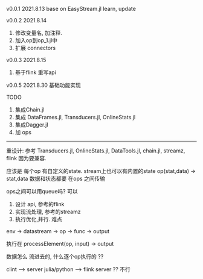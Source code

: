 v0.0.1   2021.8.13
base on EasyStream.jl 
learn, update 

v0.0.2 2021.8.14
1. 修改变量名, 加注释. 
2. 加入op到op_1.jl中
3. 扩展 connectors

v0.0.3 2021.8.15
1. 基于flink 重写api

v0.0.5 2021.8.30
基础功能实现




TODO
1. 集成Chain.jl
2. 集成 DataFrames.jl, Transducers.jl, OnlineStats.jl 
3. 集成Dagger.jl
4. 加 ops


-------------------------------------------------------------------------
重设计:
参考 Transducers.jl, OnlineStats.jl, DataTools.jl, chain.jl, streamz, flink 因为要兼容. 

应该是 每个op 有自定义的state. stream上也可以有内置的state 
op(stat,data) -> stat,data
数据和状态都要 在ops 之间传输 

ops之间可以用queue吗? 可以


1. 设计 api, 参考的flink 
2. 实现流处理, 参考的streamz
3. 执行优化,并行. 难点

env -> datastream -> op -> func -> output


执行在  processElement(op, input) -> output

数据怎么 流进去的, 什么逐个op执行的 ??


clint --> server 
julia/python --> flink server ?? 不行


